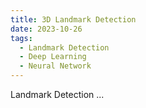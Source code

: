 ```yaml
---
title: 3D Landmark Detection
date: 2023-10-26
tags:
  - Landmark Detection
  - Deep Learning
  - Neural Network
---
```


Landmark Detection ...

<!--more-->
